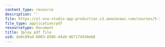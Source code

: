 ```yaml
---
content_type: resource
description: ''
file: https://ol-ocw-studio-app-production.s3.amazonaws.com/courses/5-310-laboratory-chemistry-fall-2019/da0c89ad60038506d4a94671745d4e68_dgRLgf4oO2s.pdf
file_type: application/pdf
resourcetype: Document
title: 3play pdf file
uid: da0c89ad-6003-8506-d4a9-4671745d4e68
---
```

